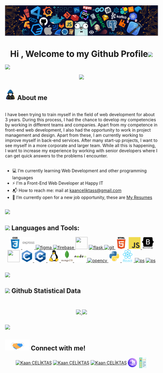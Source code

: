 ![](https://github.com/Kaanceliktas/icons/blob/main/header_.png)
<h1 align="center"><b>Hi , Welcome to my Github Profile</b><img src="https://media.giphy.com/media/hvRJCLFzcasrR4ia7z/giphy.gif" width="35"></h1>
<img src="https://user-images.githubusercontent.com/73097560/115834477-dbab4500-a447-11eb-908a-139a6edaec5c.gif">
<p align="center">
  <a href="https://github.com/fairyland0926"><img src="https://readme-typing-svg.herokuapp.com/?lines=I'm%20Kaan%20Çeliktaş;Front-End%20Web%20Developer;2%2B%20years%20of%20coding%20experience;Always%20learning%20new%20tech.&font=Pacifico&center=true&width=650&height=120&color=58a6ff&vCenter=true&size=45%22"></a>
</p>

## <picture><img src = "https://github.com/0xAbdulKhalid/0xAbdulKhalid/raw/main/assets/mdImages/about_me.gif" width = 35px></picture> **About me**
<br>
I have been trying to train myself in the field of web development for about 3 years. During this process, I had the chance to develop my competencies by working in different teams and companies. Apart from my competence in front-end web development, I also had the opportunity to work in project management and design. Apart from these, I am currently working to improve myself in back-end services. After many start-up projects, I want to see myself in a more corporate and larger team. While all this is happening, I want to increase my experience by working with senior developers where I can get quick answers to the problems I encounter.
<br>
<br>

- 💻 I’m currently learning Web Development and other programming languages
- ⚡ I'm a Front-End Web Developer at Happy IT
- 📬 How to reach me: mail at kaanceliktass@gmail.com
- 💎 I’m currently open for a new job opportunity, these are [My Resumes](https://github.com/Kaanceliktas/MyResumes)
<br><br>

<img src="https://user-images.githubusercontent.com/73097560/115834477-dbab4500-a447-11eb-908a-139a6edaec5c.gif">

## <img src = "https://media2.giphy.com/media/QssGEmpkyEOhBCb7e1/giphy.gif?cid=ecf05e47a0n3gi1bfqntqmob8g9aid1oyj2wr3ds3mg700bl&rid=giphy.gif" width = 35px > Languages and Tools:

<p align="center"> 
<a href="https://www.w3schools.com/css/" target="_blank"> <img src="https://raw.githubusercontent.com/devicons/devicon/master/icons/css3/css3-original-wordmark.svg" alt="css3" width="40" height="40"/> </a> 
<a href="https://expressjs.com" target="_blank"> <img src="https://raw.githubusercontent.com/devicons/devicon/master/icons/express/express-original-wordmark.svg" alt="express" width="40" height="40"/> </a> 
<a href="https://www.figma.com/" target="_blank"> <img src="https://www.vectorlogo.zone/logos/figma/figma-icon.svg" alt="figma" width="40" height="40"/> </a> 
<a href="https://firebase.google.com/" target="_blank"> <img src="https://www.vectorlogo.zone/logos/firebase/firebase-icon.svg" alt="firebase" width="40" height="40"/> </a> 
<a href="https://cdnlogo.com/logo/mysql_9525.html"><img src="https://www.cdnlogo.com/logos/m/10/mysql.svg" width="40" height="40"/></a>
<a href="https://flask.palletsprojects.com/" target="_blank"> <img src="https://www.vectorlogo.zone/logos/pocoo_flask/pocoo_flask-icon.svg" alt="flask" width="40" height="40"/> </a> 
<a href="https://git-scm.com/" target="_blank"> <img src="https://www.vectorlogo.zone/logos/git-scm/git-scm-icon.svg" alt="git" width="40" height="40"/> </a> 
<a href="https://www.w3.org/html/" target="_blank"> <img src="https://raw.githubusercontent.com/devicons/devicon/master/icons/html5/html5-original-wordmark.svg" alt="html5" width="40" height="40"/> </a> 
<a href="https://developer.mozilla.org/en-US/docs/Web/JavaScript" target="_blank"> <img src="https://raw.githubusercontent.com/devicons/devicon/master/icons/javascript/javascript-original.svg" alt="javascript" width="40" height="40"/> </a> 
<a href="https://getbootstrap.com" target="_blank" rel="noreferrer"> <img src="https://raw.githubusercontent.com/devicons/devicon/master/icons/bootstrap/bootstrap-plain-wordmark.svg" alt="bootstrap" width="40" height="40" /> </a>
<a href="https://cdnlogo.com/logo/microsoft-sql-server_808.html"><img src="https://www.cdnlogo.com/logos/m/21/microsoft-sql-server.svg" width="40" height="40" /></a>
<a href="https://www.cprogramming.com/" target="_blank" rel="noreferrer"> <img src="https://raw.githubusercontent.com/devicons/devicon/master/icons/c/c-original.svg" alt="c" width="40" height="40" /> </a> 
<a href="https://www.w3schools.com/cpp/" target="_blank" rel="noreferrer"> <img src="https://raw.githubusercontent.com/devicons/devicon/master/icons/cplusplus/cplusplus-original.svg" alt="cplusplus" width="40" height="40" /> </a>  
<a href="https://www.linux.org/" target="_blank"> <img src="https://raw.githubusercontent.com/devicons/devicon/master/icons/linux/linux-original.svg" alt="linux" width="40" height="40"/> </a> 
<a href="https://www.mongodb.com/" target="_blank"> <img src="https://raw.githubusercontent.com/devicons/devicon/master/icons/mongodb/mongodb-original-wordmark.svg" alt="mongodb" width="40" height="40"/> </a> 
<a href="https://nodejs.org" target="_blank"> <img src="https://raw.githubusercontent.com/devicons/devicon/master/icons/nodejs/nodejs-original-wordmark.svg" alt="nodejs" width="40" height="40"/> </a> 
<a href="https://opencv.org/" target="_blank"> <img src="https://www.vectorlogo.zone/logos/opencv/opencv-icon.svg" alt="opencv" width="40" height="40"/> </a> 
<a href="https://www.python.org" target="_blank"> <img src="https://raw.githubusercontent.com/devicons/devicon/master/icons/python/python-original.svg" alt="python" width="40" height="40"/> </a> 
<a href="https://reactjs.org/" target="_blank"> <img src="https://raw.githubusercontent.com/devicons/devicon/master/icons/react/react-original-wordmark.svg" alt="react" width="40" height="40"/> </a> 
<a href="https://cdnlogo.com/logo/jquery_40636.html"><img src="https://www.cdnlogo.com/logos/j/44/jquery.svg" alt="ps" width="40" height="40"/></a>
<a href="https://www.adobe.com/products/photoshop.html"> <img src="https://www.cdnlogo.com/logos/p/64/photoshop-cc.svg" alt="ps" width="40" height="40"/></a></p>

<br>
<img src="https://user-images.githubusercontent.com/73097560/115834477-dbab4500-a447-11eb-908a-139a6edaec5c.gif">

## <img src="https://media.giphy.com/media/iY8CRBdQXODJSCERIr/giphy.gif" width="35"><b> Github Statistical Data </b>
<br>

<p align="center">
<a href="https://github.com/Kaanceliktas">
  <img height="180em" src="https://github-readme-stats-eight-theta.vercel.app/api?username=Kaanceliktas&show_icons=true&theme=algolia&include_all_commits=true&count_private=true"/>
  <img height="180em" src="https://github-readme-stats-eight-theta.vercel.app/api/top-langs/?username=Kaanceliktas&layout=compact&langs_count=8&theme=algolia"/>
</a>
</p>
<br>
<img src="https://user-images.githubusercontent.com/73097560/115834477-dbab4500-a447-11eb-908a-139a6edaec5c.gif">

## <img src="https://github.com/0xAbdulKhalid/0xAbdulKhalid/raw/main/assets/mdImages/handshake.gif" width ="80"><b> Connect with me!</b>

<p align="center" >
  <a href="https://tr.linkedin.com/in/kaan-%C3%A7elikta%C5%9F-52446618b" target="blank"><img align="center"
      src="https://raw.githubusercontent.com/rahuldkjain/github-profile-readme-generator/master/src/images/icons/Social/linked-in-alt.svg"
      alt="Kaan ÇELİKTAŞ" height="30" width="40" /></a>
  <a href="https://www.instagram.com/kaanceliktas_/" target="blank"><img align="center"
      src="https://raw.githubusercontent.com/rahuldkjain/github-profile-readme-generator/master/src/images/icons/Social/instagram.svg"
      alt="Kaan ÇELİKTAŞ" height="30" width="40" /></a>
  <a href="mailto:kaanceliktass@gmail.com" target="blank"><img align="center" 
      src="https://www.cdnlogo.com/logos/g/24/gmail-icon.svg" 
      alt="Kaan ÇELİKTAŞ" height="30" width="30"/></a>
  <a href="#" target="blank"><img align="center" 
      src="https://github.com/Kaanceliktas/icons/blob/main/online-resume.png" 
      alt="Kaan ÇELİKTAŞ" height="30" width="30" /></a>
  <a href="https://github.com/Kaanceliktas/MyResumes" target="blank"><img align="center" 
      src="https://github.com/Kaanceliktas/icons/blob/main/cv.png" 
      alt="Kaan ÇELİKTAŞ" height="35" width="30" /></a>
</p>
